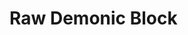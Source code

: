 # Raw Demonic Block

<figure><img src="https://github.com/user-attachments/assets/43617968-5e4a-4cd7-b2e0-b44deeec55d0" alt=""><figcaption></figcaption></figure>

